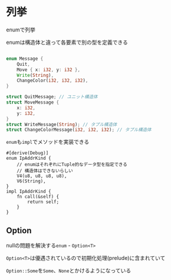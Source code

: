 # 列挙

enumで列挙

enumは構造体と違って各要素で別の型を定義できる

```rust

enum Message {
    Quit,
    Move { x: i32, y: i32 },
    Write(String),
    ChangeColor(i32, i32, i32),
}

struct QuitMessage; // ユニット構造体
struct MoveMessage {
    x: i32,
    y: i32,
}
struct WriteMessage(String); // タプル構造体
struct ChangeColorMessage(i32, i32, i32); // タプル構造体
```

`enum`も`impl`でメソッドを実装できる

```
#[derive(Debug)]
enum IpAddrKind {
    // enumはそれぞれにTuple的なデータ型を指定できる
    // 構造体はできないらしい
    V4(u8, u8, u8, u8),
    V6(String),
}
impl IpAddrKind {
    fn call(&self) {
        return self;
    }
}
```

## Option

nullの問題を解決する`enum` - `Option<T>`

`Option<T>`は優遇されているので初期化処理(prelude)に含まれていて

`Option::Some`を`Some`、`None`とかけるようになっている